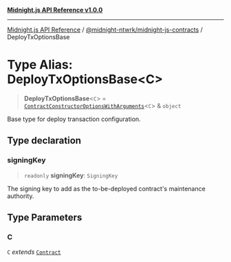 [**Midnight.js API Reference v1.0.0**](../../../README.md)

***

[Midnight.js API Reference](../../../packages.md) / [@midnight-ntwrk/midnight-js-contracts](../README.md) / DeployTxOptionsBase

# Type Alias: DeployTxOptionsBase\<C\>

> **DeployTxOptionsBase**\<`C`\> = [`ContractConstructorOptionsWithArguments`](ContractConstructorOptionsWithArguments.md)\<`C`\> & `object`

Base type for deploy transaction configuration.

## Type declaration

### signingKey

> `readonly` **signingKey**: `SigningKey`

The signing key to add as the to-be-deployed contract's maintenance authority.

## Type Parameters

### C

`C` *extends* [`Contract`](../../midnight-js-types/interfaces/Contract.md)
